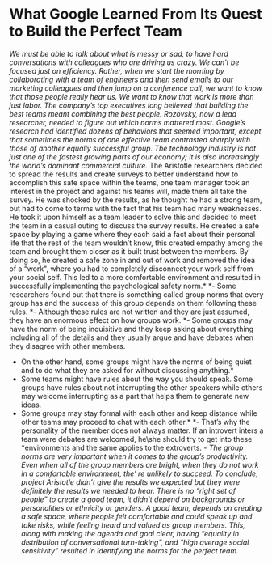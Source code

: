 # What Google Learned From Its Quest to Build the Perfect Team

*We must be able to talk about what is messy or sad, to have hard conversations with colleagues who are driving us crazy. We can’t be focused just on efficiency. Rather, when we start the morning by collaborating with a team of engineers and then send emails to our marketing colleagues and then jump on a conference call, we want to know that those people really hear us. We want to know that work is more than just labor.*
*The company’s top executives long believed that building the best teams meant combining the best people. Rozovsky, now a lead researcher, needed to figure out which norms mattered most. Google’s research had identified dozens of behaviors that seemed important, except that sometimes the norms of one effective team contrasted sharply with those of another equally successful group.*
*The technology industry is not just one of the fastest growing parts of our economy; it is also increasingly the world’s dominant commercial culture.*
The Aristotle researchers decided to spread the results and create surveys to better understand how to accomplish this safe space within the teams, one team manager took an interest in the project and against his teams will, made them all take the survey. He was shocked by the results, as he thought he had a strong team, but had to come to terms with the fact that his team had many weaknesses. He took it upon himself as a team leader to solve this and decided to meet the team in a casual outing to discuss the survey results. He created a safe space by playing a game where they each said a fact about their personal life that the rest of the team wouldn’t know, this created empathy among the team and brought them closer as it built trust between the members. By doing so, he created a safe zone in and out of work and removed the idea of a “work", where you had to completely disconnect your work self from your social self. This led to a more comfortable environment and resulted in successfully implementing the psychological safety norm.*
*-	Some researchers found out that there is something called group norms that every group has and the success of this group depends on them following these rules.
*-	Although these rules are not written and they are just assumed, they have an enormous effect on how groups work.
*-	Some groups may have the norm of being inquisitive and they keep asking about everything including all of the details and they usually argue and have debates when they disagree with other members.
-	On the other hand, some groups might have the norms of being quiet and to do what they are asked for without discussing anything.*
-	Some teams might have rules about the way you should speak. Some groups have rules about not interrupting the other speakers while others may welcome interrupting as a part that helps them to generate new ideas.
-	Some groups may stay formal with each other and keep distance while other teams may proceed to chat with each other.*
*-	That’s why the personality of the member does not always matter. If an introvert inters a team were debates are welcomed, he\she should try to get into these *environments and the same applies to the extroverts.
*-	The group norms are very important when it comes to the group’s productivity. Even when all of the group members are bright, when they do not work in a comfortable environment, the’ re unlikely to succeed.*
*To conclude, project Aristotle didn’t give the results we expected but they were definitely the results we needed to hear. There is no “right set of people” to create a good team, it didn’t depend on backgrounds or personalities or ethnicity or genders. A good team, depends on creating a safe space, where people felt comfortable and could speak up and take risks, while feeling heard and valued as group members. This, along with making the agenda and goal clear, having “equality in distribution of conversational turn-taking”, and “high average social sensitivity” resulted in identifying the norms for the perfect team.*

